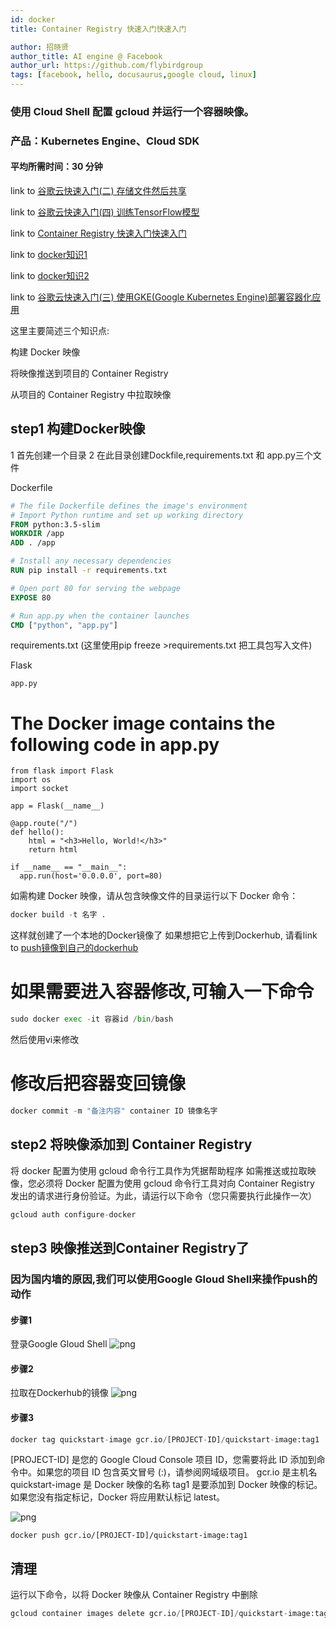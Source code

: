 ```yaml
---
id: docker
title: Container Registry 快速入门快速入门

author: 招晓贤
author_title: AI engine @ Facebook
author_url: https://github.com/flybirdgroup
tags: [facebook, hello, docusaurus,google cloud, linux]
---
```

### 使用 Cloud Shell 配置 gcloud 并运行一个容器映像。

### 产品：Kubernetes Engine、Cloud SDK

#### 平均所需时间：30 分钟

link to [谷歌云快速入门(二) 存储文件然后共享](GoogleCloudStorage)

link to [谷歌云快速入门(四) 训练TensorFlow模型](TensorFlow)

link to [Container Registry 快速入门快速入门](docker)

link to [docker知识1](dockerhub)

link to [docker知识2](dockerhub_2)

link to [谷歌云快速入门(三) 使用GKE(Google Kubernetes Engine)部署容器化应用](Kubernetes)

这里主要简述三个知识点:

构建 Docker 映像

将映像推送到项目的 Container Registry

从项目的 Container Registry 中拉取映像

## step1  构建Docker映像
1 首先创建一个目录
2 在此目录创建Dockfile,requirements.txt 和 app.py三个文件

Dockerfile
```dockerfile
# The file Dockerfile defines the image's environment
# Import Python runtime and set up working directory
FROM python:3.5-slim
WORKDIR /app
ADD . /app

# Install any necessary dependencies
RUN pip install -r requirements.txt

# Open port 80 for serving the webpage
EXPOSE 80

# Run app.py when the container launches
CMD ["python", "app.py"]

```
requirements.txt (这里使用pip freeze >requirements.txt 把工具包写入文件)

Flask

```
app.py
```

# The Docker image contains the following code in app.py
```
from flask import Flask
import os
import socket

app = Flask(__name__)

@app.route("/")
def hello():
    html = "<h3>Hello, World!</h3>"
    return html

if __name__ == "__main__":
  app.run(host='0.0.0.0', port=80)

```

如需构建 Docker 映像，请从包含映像文件的目录运行以下 Docker 命令：
```python
docker build -t 名字 .
```
这样就创建了一个本地的Docker镜像了
如果想把它上传到Dockerhub, 请看link to [push镜像到自己的dockerhub](dockerhub)

# 如果需要进入容器修改,可输入一下命令
```python
sudo docker exec -it 容器id /bin/bash
```
然后使用vi来修改

# 修改后把容器变回镜像
```python
docker commit -m "备注内容" container ID 镜像名字
```
## step2 将映像添加到 Container Registry
将 docker 配置为使用 gcloud 命令行工具作为凭据帮助程序
如需推送或拉取映像，您必须将 Docker 配置为使用 gcloud 命令行工具对向 Container Registry 发出的请求进行身份验证。为此，请运行以下命令（您只需要执行此操作一次）
```python
gcloud auth configure-docker
```
## step3 映像推送到Container Registry了
### 因为国内墙的原因,我们可以使用Google Gloud Shell来操作push的动作
#### 步骤1 
登录Google Gloud Shell
    ![png](../img/kubernetes/4.png)
#### 步骤2
拉取在Dockerhub的镜像
    ![png](../img/kubernetes/5.png)
#### 步骤3    
```python
docker tag quickstart-image gcr.io/[PROJECT-ID]/quickstart-image:tag1
```
[PROJECT-ID] 是您的 Google Cloud Console 项目 ID，您需要将此 ID 添加到命令中。如果您的项目 ID 包含英文冒号 (:)，请参阅网域级项目。
gcr.io 是主机名
quickstart-image 是 Docker 映像的名称
tag1 是要添加到 Docker 映像的标记。如果您没有指定标记，Docker 将应用默认标记 latest。

![png](../img/kubernetes/6.png)

```
docker push gcr.io/[PROJECT-ID]/quickstart-image:tag1
```

## 清理
运行以下命令，以将 Docker 映像从 Container Registry 中删除
```python
gcloud container images delete gcr.io/[PROJECT-ID]/quickstart-image:tag1 --force-delete-tags
```


